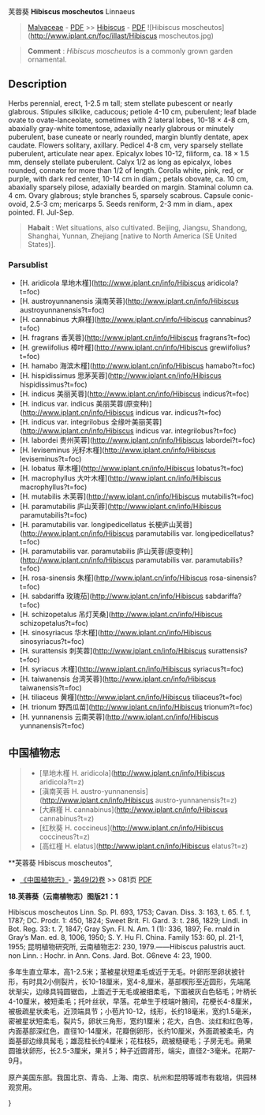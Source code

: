 芙蓉葵 **Hibiscus moscheutos** Linnaeus

> [Malvaceae](http://www.iplant.cn/info/Malvaceae?t=foc) - [PDF](http://www.iplant.cn/foc/pdf/Malvaceae.pdf) >> [Hibiscus](http://www.iplant.cn/info/Hibiscus?t=foc) - [PDF](http://www.iplant.cn/foc/pdf/Hibiscus.pdf)
![Hibiscus moscheutos](http://www.iplant.cn/foc/illast/Hibiscus moscheutos.jpg)


> **Comment** : 
> *Hibiscus moscheutos* is a commonly grown garden ornamental.

## Description

Herbs perennial, erect, 1-2.5 m tall; stem stellate pubescent or nearly glabrous. Stipules silklike, caducous; petiole 4-10 cm, puberulent; leaf blade ovate to ovate-lanceolate, sometimes with 2 lateral lobes, 10-18 × 4-8 cm, abaxially gray-white tomentose, adaxially nearly glabrous or minutely puberulent, base cuneate or nearly rounded, margin bluntly dentate, apex caudate. Flowers solitary, axillary. Pedicel 4-8 cm, very sparsely stellate puberulent, articulate near apex. Epicalyx lobes 10-12, filiform, ca. 18 × 1.5 mm, densely stellate puberulent. Calyx 1/2 as long as epicalyx, lobes rounded, connate for more than 1/2 of length. Corolla white, pink, red, or purple, with dark red center, 10-14 cm in diam.; petals obovate, ca. 10 cm, abaxially sparsely pilose, adaxially bearded on margin. Staminal column ca. 4 cm. Ovary glabrous; style branches 5, sparsely scabrous. Capsule conic-ovoid, 2.5-3 cm; mericarps 5. Seeds reniform, 2-3 mm in diam., apex pointed. Fl. Jul-Sep.


> **Habait** : 
> Wet situations, also cultivated. Beijing, Jiangsu, Shandong, Shanghai, Yunnan, Zhejiang [native to North America (SE United States)].

### Parsublist

* [H.  aridicola  旱地木槿](http://www.iplant.cn/info/Hibiscus aridicola?t=foc)
* [H.  austroyunnanensis  滇南芙蓉](http://www.iplant.cn/info/Hibiscus austroyunnanensis?t=foc)
* [H.  cannabinus  大麻槿](http://www.iplant.cn/info/Hibiscus cannabinus?t=foc)
* [H.  fragrans  香芙蓉](http://www.iplant.cn/info/Hibiscus fragrans?t=foc)
* [H.  grewiifolius  樟叶槿](http://www.iplant.cn/info/Hibiscus grewiifolius?t=foc)
* [H.  hamabo  海滨木槿](http://www.iplant.cn/info/Hibiscus hamabo?t=foc)
* [H.  hispidissimus  思茅芙蓉](http://www.iplant.cn/info/Hibiscus hispidissimus?t=foc)
* [H.  indicus  美丽芙蓉](http://www.iplant.cn/info/Hibiscus indicus?t=foc)
* [H.  indicus var. indicus  美丽芙蓉(原变种)](http://www.iplant.cn/info/Hibiscus indicus var. indicus?t=foc)
* [H.  indicus var. integrilobus  全缘叶美丽芙蓉](http://www.iplant.cn/info/Hibiscus indicus var. integrilobus?t=foc)
* [H.  labordei  贵州芙蓉](http://www.iplant.cn/info/Hibiscus labordei?t=foc)
* [H.  leviseminus  光籽木槿](http://www.iplant.cn/info/Hibiscus leviseminus?t=foc)
* [H.  lobatus  草木槿](http://www.iplant.cn/info/Hibiscus lobatus?t=foc)
* [H.  macrophyllus  大叶木槿](http://www.iplant.cn/info/Hibiscus macrophyllus?t=foc)
* [H.  mutabilis  木芙蓉](http://www.iplant.cn/info/Hibiscus mutabilis?t=foc)
* [H.  paramutabilis  庐山芙蓉](http://www.iplant.cn/info/Hibiscus paramutabilis?t=foc)
* [H.  paramutabilis var. longipedicellatus  长梗庐山芙蓉](http://www.iplant.cn/info/Hibiscus paramutabilis var. longipedicellatus?t=foc)
* [H.  paramutabilis var. paramutabilis  庐山芙蓉(原变种)](http://www.iplant.cn/info/Hibiscus paramutabilis var. paramutabilis?t=foc)
* [H.  rosa-sinensis  朱槿](http://www.iplant.cn/info/Hibiscus rosa-sinensis?t=foc)
* [H.  sabdariffa  玫瑰茄](http://www.iplant.cn/info/Hibiscus sabdariffa?t=foc)
* [H.  schizopetalus  吊灯芙桑](http://www.iplant.cn/info/Hibiscus schizopetalus?t=foc)
* [H.  sinosyriacus  华木槿](http://www.iplant.cn/info/Hibiscus sinosyriacus?t=foc)
* [H.  surattensis  刺芙蓉](http://www.iplant.cn/info/Hibiscus surattensis?t=foc)
* [H.  syriacus  木槿](http://www.iplant.cn/info/Hibiscus syriacus?t=foc)
* [H.  taiwanensis  台湾芙蓉](http://www.iplant.cn/info/Hibiscus taiwanensis?t=foc)
* [H.  tiliaceus  黄槿](http://www.iplant.cn/info/Hibiscus tiliaceus?t=foc)
* [H.  trionum  野西瓜苗](http://www.iplant.cn/info/Hibiscus trionum?t=foc)
* [H.  yunnanensis  云南芙蓉](http://www.iplant.cn/info/Hibiscus yunnanensis?t=foc)


## 中国植物志

> * [旱地木槿  H.  aridicola](http://www.iplant.cn/info/Hibiscus aridicola?t=z)
> * [滇南芙蓉  H.  austro-yunnanensis](http://www.iplant.cn/info/Hibiscus austro-yunnanensis?t=z)
> * [大麻槿  H.  cannabinus](http://www.iplant.cn/info/Hibiscus cannabinus?t=z)
> * [红秋葵  H.  coccineus](http://www.iplant.cn/info/Hibiscus coccineus?t=z)
> * [高红槿  H.  elatus](http://www.iplant.cn/info/Hibiscus elatus?t=z)


**芙蓉葵 Hibiscus moscheutos",

* [《中国植物志》](http://www.iplant.cn/frps)- [第49(2)卷](http://www.iplant.cn/frps/vol/49(2)) >> 081页 [PDF](http://www.iplant.cn/frps/pdf/49(2)/081a.PDF)


**18.芙蓉葵（云南植物志）图版21：1**

Hibiscus moscheutos Linn. Sp. Pl. 693, 1753; Cavan. Diss. 3: 163, t. 65. f. 1, 1787; DC. Prodr. 1: 450, 1824; Sweet Brit. Fl. Gard. 3: t. 286, 1829; Lindl. in Bot. Reg. 33: t. 7, 1847; Gray Syn. Fl. N. Am. 1 (1): 336, 1897; Fe. rnald in Gray’s Man. ed. 8, 1006, 1950; S. Y. Hu Fl. China. Family 153: 60, pl. 21-1, 1955; 昆明植物研究所, 云南植物志2: 230, 1979.——Hibiscus palustris auct. non Linn. : Hochr. in Ann. Cons. Jard. Bot. G6neve 4: 23, 1900.

多年生直立草本，高1-2.5米；茎被星状短柔毛或近于无毛。叶卵形至卵状披针形，有时具2小侧裂片，长10-18厘米，宽4-8,厘米，基部楔形至近圆形，先端尾状渐尖，边缘具钝圆锯齿，上面近于无毛或被细柔毛，下面被灰白色毡毛；叶柄长4-10厘米，被短柔毛；托叶丝状，早落。花单生于枝端叶腋间，花梗长4-8厘米，被极疏星状柔毛，近顶端具节；小苞片10-12，线形，长约18毫米，宽约1.5毫米，密被星状短柔毛，裂片5，卵状三角形，宽约1厘米；花大，白色、淡红和红色等，内面基部深红色，直径10-14厘米，花瓣倒卵形，长约10厘米，外面疏被柔毛，内面基部边缘具髯毛；雄蕊柱长约4厘米；花柱枝5，疏被糙硬毛；子房无毛。蒴果圆锥状卵形，长2.5-3厘米，果爿5；种子近圆肾形，端尖，直径2-3毫米。花期7-9月。

原产美国东部。我国北京、青岛、上海、南京、杭州和昆明等城市有栽培，供园林观赏用。

}